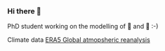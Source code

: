 ### Hi there 👋

PhD student working on the modelling of 🦟 and 🦠 :-)

Climate data
[ERA5 Global atmopsheric reanalysis](https://cds.climate.copernicus.eu/cdsapp#!/dataset/reanalysis-era5-complete?tab=overview)

<!--
**Mgarrizor/Mgarrizor** is a ✨ _special_ ✨ repository because its `README.md` (this file) appears on your GitHub profile.

Here are some ideas to get you started:

- 🔭 I’m currently working on ...
- 🌱 I’m currently learning ...
- 👯 I’m looking to collaborate on ...
- 🤔 I’m looking for help with ...
- 💬 Ask me about ...
- 📫 How to reach me: ...
- 😄 Pronouns: ...
- ⚡ Fun fact: ...
-->
